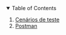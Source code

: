 <!-- TABLE OF CONTENTS -->
<details open="open">
  <summary>Table of Contents</summary>
  <ol>
    <li>
      <a href="/cap10/execucao/teste/1-cenarios-de-teste">Cenários de teste</a>
    </li>
    <li>
      <a href="/cap10/postman">Postman</a>
    </li>       
  </ol>
</details>